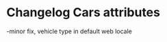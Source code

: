 Changelog Cars attributes
===============================
-minor fix, vehicle type in default web locale
